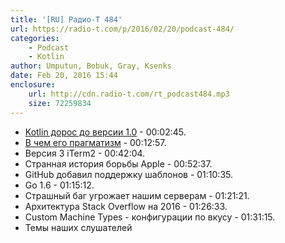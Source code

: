```yaml
---
title: '[RU] Радио-Т 484'
url: https://radio-t.com/p/2016/02/20/podcast-484/
categories:
    - Podcast
    - Kotlin
author: Umputun, Bobuk, Gray, Ksenks
date: Feb 20, 2016 15:44
enclosure:
    url: http://cdn.radio-t.com/rt_podcast484.mp3
    size: 72259834
---
```

* [Kotlin дорос до версии 1.0](http://thenextweb.com/dd/2016/02/15/kotlin-the-pragmatic-language-for-android-and-jvm-has-reached-its-1-0-release/) - 00:02:45.
* [В чем его прагматизм](https://dzone.com/articles/kotlin-10-is-now-available) - 00:12:57.
* Версия 3 iTerm2 - 00:42:04.
* Странная история борьбы Apple - 00:52:37.
* GitHub добавил поддержку шаблонов - 01:10:35.
* Go 1.6 - 01:15:12.
* Страшный баг угрожает нашим серверам - 01:21:21.
* Архитектура Stack Overflow на 2016 - 01:26:33.
* Custom Machine Types - конфигурации по вкусу - 01:31:15.
* Темы наших слушателей
